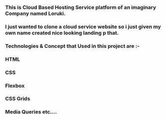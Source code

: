 ### This is Cloud Based Hosting Service platform of an imaginary Company named Loruki.

### I just wanted to clone a cloud service website so i just given my own name created nice looking landing p that.

### Technologies & Concept that Used in this project are :-

### HTML

### CSS

### Flexbox

### CSS Grids

### Media Queries etc....
